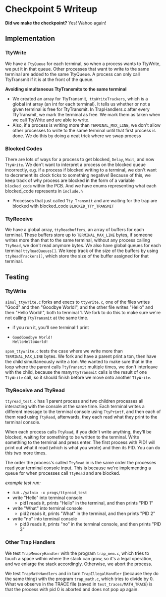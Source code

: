 # Checkpoint 5 Writeup

**Did we make the checkpoint?** Yes! Wahoo again!



## Implementation

### TtyWrite

We have a `TtyQueue` for each terminal, so when a process wants to TtyWrite, we put it in that queue. Other processes that want to write to the same terminal are added to the same TtyQueue. A process can only call TtyTransmit if it is at the front of the queue.

**Avoiding simultaneous TtyTransmits to the same terminal**

- We created an array for TtyTransmit,` ttyWriteTrackers`, which is a global int array (an int for each terminal). It tells us whether or not a given terminal is free for TtyTransmit. In TrapHandlers.c after every TtyTransmit, we mark the terminal as free. We mark them as taken when we call TtyWrite and are able to write.
- Also, if a process is writing more than `TERMINAL_MAX_LINE`, we don't allow other processes to write to the same terminal until that first process is done. We do this by doing a neat trick where we swap process 



### Blocked Codes

There are lots of ways for a process to get blocked, `Delay`, `Wait`, and now `TtyWrite`. We don't want to interpret a process on the blocked queue incorrectly, e.g. if a process if blocked writing to a terminal, we don't want to decrement its clock ticks to something negative! Because of this, we keep track of why process are blocked in the form of a variable `blocked_code` within the PCB. And we have enums representing what each blocked_code represents in `include.h`

- Processes that just called `Tty_Transmit` and are waiting for the trap are blocked with blocked_code `BLOCKED_TTY_TRANSMIT`



### TtyReceive

We have a global array, `ttyReadbuffers`, an array of buffers for each terminal. These buffers store up to `TERMINAL_MAX_LINE` bytes, if someone writes more than that to the same terminal, without any process calling `TtyRead`, we don't read anymore bytes. We also have global queues for each terminal `ttyReadQueues[]`. We keep track of the size of the buffers by using `ttyReadTrackers[]`, which store the size of the buffer assigned for that terminal.



## Testing

### TtyWrite

`simul_ttywrite.c` forks and execs to `ttywrite.c`, one of the files writes "Good" and then "Goodbye World!", and the other file writes "Hello" and then "Hello World!", both to terminal 1. We fork to do this to make sure we're not calling `TtyTransmit` at the same time.

- if you run it, you'll see terminal 1 print 

- ```
  GoodGoodbye World!
  HelloHelloWorld!
  ```



`spam_ttywrite.c` tests the case where we write more than `TERMINAL_MAX_LINE` bytes. We fork and have a parent print a ton, then have the child simultaneously write a ton. We wanted to make sure that in the loop where the parent calls `TtyTransmit` multiple times, we don't interleave with the child, because the many`TtyTransmit` calls is the result of one `TtyWrite` call, so it should finish before we move onto another `TtyWrite`.

### TtyReceive and TtyRead

`ttyread_test.c` has 1 parent process and two children processes all interacting with the console at the same time. Each terminal writes a different message to the terminal console using `TtyPrintf`, and then each of them read using `TtyRead`, afterwards, they each read what they print to the terminal console.

When each process calls `TtyRead`, if you didn't write anything, they'll be blocked, waiting for something to be written to the terminal. Write something to the terminal and press enter. The first process with PID1 will print out what it read (which is what you wrote) and then its PID. You can do this two more times.

The order the process's called `TtyRead` in is the same order the processes read your terminal console input. This is because we're implementing a queue for when processes call `TtyRead` and are blocked.

*example test run:*

- run `./yalnix -x progs/ttyread_test`
- write "Hello" into terminal console
  - pid1 reads it, prints "Hello" in the terminal, and then prints "PID 1"
- write "What" into terminal console
  - pid2 reads it, prints "What" in the terminal, and then prints "PID 2"
- write "no" into terminal console
  - pid3 reads it, prints "no" in the terminal console, and then prints "PID 3"

### Other Trap Handlers

We test `TrapMemoryHandler` with the program `trap_mem.c`, which tries to touch a space within where the stack can grow, so it's a legal operation, and we enlarge the stack accordingly. Otherwise, we abort the process.



We test `TrapMathHandlers` and in turn `TrapIllegalHandler` (because they do the same thing) with the program `trap_math.c`, which tries to divide by 0. What we observe in the TRACE file (saved in `test_traces/MATH_TRACE`) is that the process with pid 0 is aborted and does not pop up again. 
